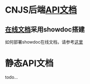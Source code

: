 # CNJS后端[API文档](http://apidoc.asmodeus.cn/web/#/1)
## [在线文档](http://apidoc.asmodeus.cn/web/#/1)采用showdoc搭建
如何部署showdoc在线文档，请参考[这里](./apidoc/README.md)
# 静态API文档
todo...